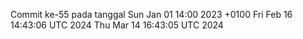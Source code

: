 Commit ke-55 pada tanggal Sun Jan 01 14:00 2023 +0100
Fri Feb 16 14:43:06 UTC 2024
Thu Mar 14 16:43:05 UTC 2024
